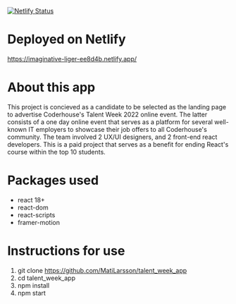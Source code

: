 [![Netlify Status](https://api.netlify.com/api/v1/badges/bf21879a-5622-4f9e-96ff-bb6b77efcde0/deploy-status)](https://app.netlify.com/sites/imaginative-liger-ee8d4b/deploys)

# Deployed on Netlify

https://imaginative-liger-ee8d4b.netlify.app/

# About this app

This project is concieved as a candidate to be selected as the landing page to advertise Coderhouse's Talent Week 2022 online event. The latter consists of a one day online event that serves as a platform for several well-known IT employers to showcase their job offers to all Coderhouse's community.
The team involved 2 UX/UI designers, and 2 front-end react developers.
This is a paid project that serves as a benefit for ending React's course within the top 10 students.

# Packages used

- react 18+
- react-dom
- react-scripts
- framer-motion

# Instructions for use

1. git clone https://github.com/MatiLarsson/talent_week_app
2. cd talent_week_app
3. npm install
4. npm start

<!--

Falta:

Importar fuentes:
Untitled Sans / Regular / 400, 500
Helvetica Neue / 400
Gobold Bold / 700
Gobold / 400
Cursed Timer ULiL / 400

 -->